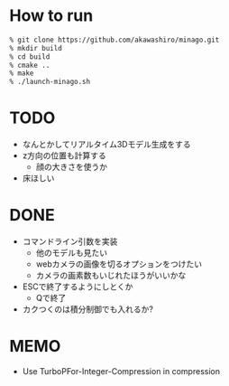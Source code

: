 # How to run
```bash
% git clone https://github.com/akawashiro/minago.git  
% mkdir build  
% cd build  
% cmake ..  
% make  
% ./launch-minago.sh  
```

# TODO
- なんとかしてリアルタイム3Dモデル生成をする
- z方向の位置も計算する  
    - 顔の大きさを使うか  
- 床ほしい  

# DONE
- コマンドライン引数を実装  
    - 他のモデルも見たい  
    - webカメラの画像を切るオプションをつけたい  
    - カメラの画素数もいじれたほうがいいかな  
- ESCで終了するようにしとくか
    - Qで終了
- カクつくのは積分制御でも入れるか?  

# MEMO
- Use TurboPFor-Integer-Compression in compression
